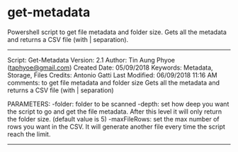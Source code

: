 # get-metadata
Powershell script to get file metadata and folder size. Gets all the metadata and returns a CSV file (with | separation).

-----------------------------------------------------------------------------
Script: Get-Metadata
Version: 2.1
Author: Tin Aung Phyoe (taphyoe@gmail.com)
Created Date: 05/09/2018
Keywords: Metadata, Storage, Files
Credits: Antonio Gatti
Last Modified: 06/09/2018 11:16 AM
comments: to get file metadata and folder size
Gets all the metadata and returns a CSV file (with | separation)

PARAMETERS:
-folder: folder to be scanned
-depth: set how deep you want the script to go and get the file metadata. After this level it will only return the folder size. (default value is 5)
-maxFileRows: set the max number of rows you want in the CSV. It will generate another file every time the script reach the limit.

-----------------------------------------------------------------------------
